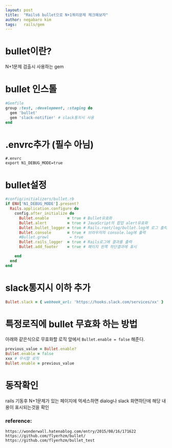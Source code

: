 ```yaml
---
layout: post
title:  "Rails6 bullet으로 N+1쿼리문제 체크해보자"
author: negabaro kim
tags:	rails/gem
---
```



# bullet이란?

N+1문제 검출시 사용하는 gem


# bullet 인스톨

```ruby
#Gemfile
group :test, :development, :staging do
  gem 'bullet'
  gem 'slack-notifier' # slack통지시 사용
end
```

# .envrc추가 (필수 아님)

```
#.envrc
export N1_DEBUG_MODE=true
```

# bullet설정

```ruby
#config/initializers/bullet.rb
if ENV['N1_DEBUG_MODE'].present?
  Rails.application.configure do
    config.after_initialize do
      Bullet.enable        = true # Bullet유효화
      Bullet.alert         = true # JavaScript의 팝업 alert유효화
      Bullet.bullet_logger = true # Rails.root/log/bullet.log에 로그 출력
      Bullet.console       = true # 브라우저의 console.log에 출력
      #Bullet.growl         = true
      Bullet.rails_logger  = true # Rails로그에 결과를 출력
      Bullet.add_footer    = true # 페이지 왼쪽 하단결과에 표시

    end
  end
end
```


# slack통지시 이하 추가

```ruby
Bullet.slack = { webhook_url: 'https://hooks.slack.com/services/xx' }
```


# 특정로직에 bullet 무효화 하는 방법

아래와 같은식으로 무효화할 로직 앞에서 `Bullet.enable = false` 해준다.

```ruby
previous_value = Bullet.enable?    
Bullet.enable = false
xxx # 무시할 로직
Bullet.enable = previous_value
```

# 동작확인

rails 기동후 N+1문제가 있는 페이지에 억세스하면 dialog나 slack 화면하단에 
해당 내용이 표시되는것을 확인 


### reference:

```
https://wonderwall.hatenablog.com/entry/2015/08/16/171622
https://github.com/flyerhzm/bullet/
https://github.com/flyerhzm/bullet_test
```